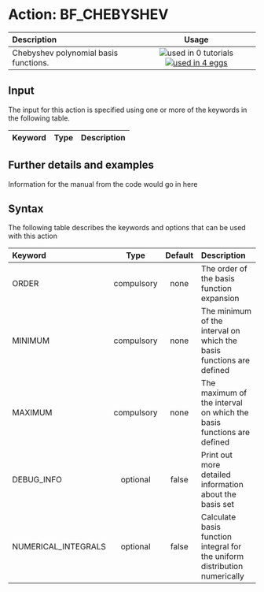 # Action: BF_CHEBYSHEV

| Description    | Usage |
|:--------|:--------:|
| Chebyshev polynomial basis functions. | ![used in 0 tutorials](https://img.shields.io/badge/tutorials-0-red.svg)[![used in 4 eggs](https://img.shields.io/badge/nest-4-green.svg)](https://www.plumed-nest.org/browse.html?search=BF_CHEBYSHEV) | 

## Input

The input for this action is specified using one or more of the keywords in the following table.

| Keyword |  Type | Description |
|:--------|:------:|:-----------|


## Further details and examples 
Information for the manual from the code would go in here 
## Syntax 
The following table describes the keywords and options that can be used with this action 

| Keyword | Type | Default | Description |
|:-------|:----:|:-------:|:-----------|
| ORDER | compulsory | none | The order of the basis function expansion |
| MINIMUM | compulsory | none | The minimum of the interval on which the basis functions are defined |
| MAXIMUM | compulsory | none | The maximum of the interval on which the basis functions are defined |
| DEBUG_INFO | optional | false |  Print out more detailed information about the basis set |
| NUMERICAL_INTEGRALS | optional | false |  Calculate basis function integral for the uniform distribution numerically |
